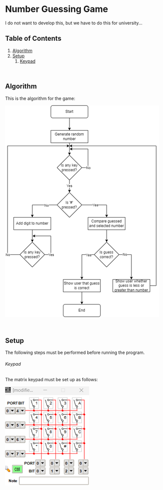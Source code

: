 # Number Guessing Game
I do not want to develop this, but we have to do this for university...

## Table of Contents
1. [Algorithm](#algorithm)
2. [Setup](#setup)
    1. [Keypad](#keypad)

<br/>

## Algorithm
This is the algorithm for the game:

![Algorithm](./docs/img/algorithm.png)

<br/>

## Setup
The following steps must be performed before running the program.

###### Keypad
The matrix keypad must be set up as follows:

![Matrix keypad](./docs/img/matrix_keypad.png)
